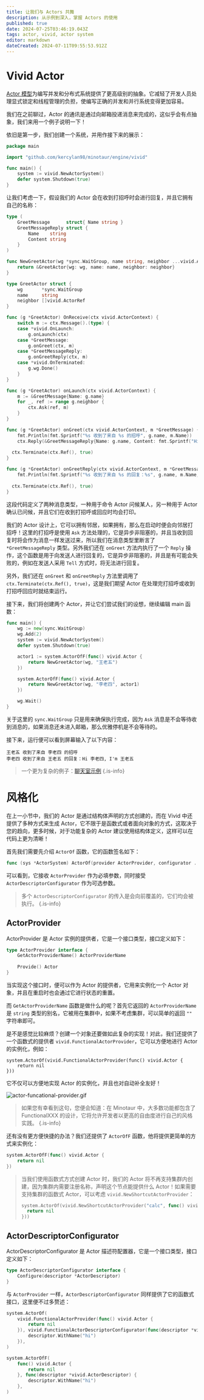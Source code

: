 ```yaml
---
title: 让我们与 Actors 共舞
description: 从示例到深入，掌握 Actors 的使用
published: true
date: 2024-07-25T03:46:19.043Z
tags: actor, vivid, actor system
editor: markdown
dateCreated: 2024-07-11T09:55:53.912Z
---
```


# Vivid Actor
[Actor 模型](https://zh.wikipedia.org/wiki/%E6%BC%94%E5%91%98%E6%A8%A1%E5%9E%8B)为编写并发和分布式系统提供了更高级别的抽象。它减轻了开发人员处理显式锁定和线程管理的负担，使编写正确的并发和并行系统变得更加容易。

我们在之前聊过，Actor 的通讯是通过向邮箱投递消息来完成的，这似乎会有点抽象，我们来用一个例子说明一下！

依旧是第一步，我们创建一个系统，并用作接下来的展示：

```go
package main

import "github.com/kercylan98/minotaur/engine/vivid"

func main() {
	system := vivid.NewActorSystem()
	defer system.Shutdown(true)
}
```

让我们考虑一下，假设我们的 Actor 会在收到打招呼时会进行回复，并且它拥有自己的名称：

```go
type (
	GreetMessage      struct{ Name string }
	GreetMessageReply struct {
		Name    string
		Content string
	}
)

func NewGreetActor(wg *sync.WaitGroup, name string, neighbor ...vivid.ActorRef) *GreetActor {
	return &GreetActor{wg: wg, name: name, neighbor: neighbor}
}

type GreetActor struct {
	wg       *sync.WaitGroup
	name     string
	neighbor []vivid.ActorRef
}

func (g *GreetActor) OnReceive(ctx vivid.ActorContext) {
	switch m := ctx.Message().(type) {
	case *vivid.OnLaunch:
		g.onLaunch(ctx)
	case *GreetMessage:
		g.onGreet(ctx, m)
	case *GreetMessageReply:
		g.onGreetReply(ctx, m)
	case *vivid.OnTerminated:
		g.wg.Done()
	}
}

func (g *GreetActor) onLaunch(ctx vivid.ActorContext) {
	m := &GreetMessage{Name: g.name}
	for _, ref := range g.neighbor {
		ctx.Ask(ref, m)
	}
}

func (g *GreetActor) onGreet(ctx vivid.ActorContext, m *GreetMessage) {
	fmt.Println(fmt.Sprintf("%s 收到了来自 %s 的招呼", g.name, m.Name))
	ctx.Reply(&GreetMessageReply{Name: g.name, Content: fmt.Sprintf("Hi %s, I'm %s", m.Name, g.name)})
  
  ctx.Terminate(ctx.Ref(), true)
}

func (g *GreetActor) onGreetReply(ctx vivid.ActorContext, m *GreetMessageReply) {
	fmt.Println(fmt.Sprintf("%s 收到了来自 %s 的回复：%s", g.name, m.Name, m.Content))
  
  ctx.Terminate(ctx.Ref(), true)
}
```

这段代码定义了两种消息类型，一种用于命令 Actor 问候某人，另一种用于 Actor 确认已问候，并且它们在收到打招呼或回应时均会打印。

我们的 Actor 设计上，它可以拥有邻居，如果拥有，那么在启动时便会向邻居打招呼！这里的打招呼是使用 `Ask` 方法处理的，它是异步非阻塞的，并且当收到回复时将会作为消息一样发送过来，所以我们在消息类型里断言了 `*GreetMessageReply` 类型。另外我们还在 `onGreet` 方法内执行了一个 `Reply` 操作，这个函数是用于向发送人进行回复的，它是异步非阻塞的，并且是有可能会失败的，例如在发送人采用 `Tell` 方式时，将无法进行回复。

另外，我们还在 `onGreet` 和 `onGreetReply` 方法里调用了 `ctx.Terminate(ctx.Ref(), true)`，这是我们期望 Actor 在处理完打招呼或收到打招呼回应时就结束运行。

接下来，我们将创建两个 Actor，并让它们尝试我们的设想，继续编辑 main 函数：

```go
func main() {
	wg := new(sync.WaitGroup)
	wg.Add(2)
	system := vivid.NewActorSystem()
	defer system.Shutdown(true)

	actor1 := system.ActorOfF(func() vivid.Actor {
		return NewGreetActor(wg, "王老五")
	})

	system.ActorOfF(func() vivid.Actor {
		return NewGreetActor(wg, "李老四", actor1)
	})

	wg.Wait()
}
```

关于这里的 `sync.WaitGroup` 只是用来确保执行完成，因为 `Ask` 消息是不会等待收到消息的，如果消息还未进入邮箱，那么优雅停机是不会等待的。

接下来，运行便可以看到屏幕输入了以下内容：
```shell
王老五 收到了来自 李老四 的招呼
李老四 收到了来自 王老五 的回复：Hi 李老四, I'm 王老五
```

> 一个更为复杂的例子：[聊天室示例](/zh/guide/chat-room)
{.is-info}

# 风格化
在上一小节中，我们的 Actor 是通过结构体声明的方式创建的，而在 Vivid 中还提供了多种方式来生成 Actor，它不限于是函数式或者面向对象的方式，这取决于您的趋向，更多时候，对于功能复杂的 Actor 建议使用结构体定义，这样可以在代码上更为清晰！

首先我们需要先介绍 `ActorOf` 函数，它的函数签名如下：
```go
func (sys *ActorSystem) ActorOf(provider ActorProvider, configurator ...ActorDescriptorConfigurator) ActorRef
```

可以看到，它接收 `ActorProvider` 作为必填参数，同时接受 `ActorDescriptorConfigurator` 作为可选参数。
> 多个 `ActorDescriptorConfigurator` 的传入是会向前覆盖的，它们均会被执行。
{.is-info}

## ActorProvider
ActorProvider 是 Actor 实例的提供者，它是一个接口类型，接口定义如下：

```go
type ActorProvider interface {
	GetActorProviderName() ActorProviderName
  
	Provide() Actor
}
```

当实现这个接口时，便可以作为 Actor 的提供者，它用来实例化一个 Actor 对象，并且在重启时也会通过它进行状态的重置。

而 `GetActorProviderName` 函数是做什么的呢？首先它返回的 `ActorProviderName` 是 `string` 类型的别名，它被用在集群中，如果不考虑集群，可以简单的返回 `""` 字符串即可。

是不是感觉比较麻烦？创建一个对象还要做如此复杂的实现！对此，我们还提供了一个函数式的提供者 `vivid.FunctionalActorProvider`，它可以方便地进行 Actor 的实例化，例如：

```
system.ActorOf(vivid.FunctionalActorProvider(func() vivid.Actor {
	return nil
}))
```

它不仅可以方便地实现 Actor 的实例化，并且也对自动补全友好！

![actor-funcational-provider.gif](/actor-system/actor-funcational-provider.gif)

> 如果您有幸看到这句，您便会知道：在 Minotaur 中，大多数功能都包含了 FunctionalXXX 的设计，它将允许开发者以更高的自由度进行自己的风格实践。
{.is-info}

还有没有更方便快捷的办法？我们还提供了 `ActorOfF` 函数，他将提供更简单的方式来实例化：

```go
system.ActorOfF(func() vivid.Actor {
	return nil
})
```

> 当我们使用函数式方式创建 Actor 时，我们的 Actor 将不再支持集群内创建，因为集群内需要注册名称，声明这个节点能提供什么 Actor！如果需要支持集群的函数式 Actor，可以考虑 `vivid.NewShortcutActorProvider`：
> ```go
> system.ActorOf(vivid.NewShortcutActorProvider("calc", func() vivid.Actor {
> 	return nil
> }))
> ```

## ActorDescriptorConfigurator
ActorDescriptorConfigurator 是 Actor 描述符配置器，它是一个接口类型，接口定义如下：

```go
type ActorDescriptorConfigurator interface {
	Configure(descriptor *ActorDescriptor)
}
```

与 `ActorProvider` 一样，`ActorDescriptorConfigurator` 同样提供了它的函数式接口，这里便不过多赘述：

```go
system.ActorOf(
	vivid.FunctionalActorProvider(func() vivid.Actor {
		return nil
	}), vivid.FunctionalActorDescriptorConfigurator(func(descriptor *vivid.ActorDescriptor) {
		descriptor.WithName("hi")
	}),
)
```

```go
system.ActorOfF(
	func() vivid.Actor {
		return nil
	}, func(descriptor *vivid.ActorDescriptor) {
		descriptor.WithName("hi")
	},
)
```
